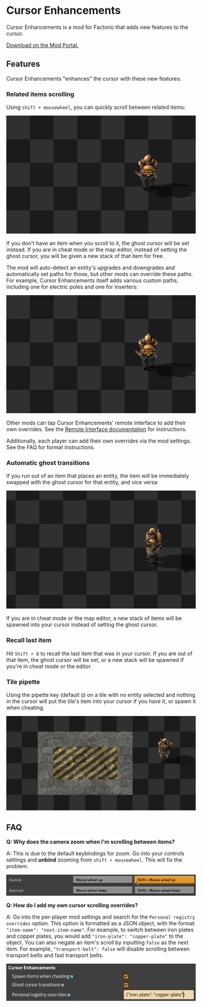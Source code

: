 # Cursor Enhancements

Cursor Enhancements is a mod for Factorio that adds new features to the cursor.

[Download on the Mod Portal.](https://mods.factorio.com/mod/CursorEnhancements)

## Features

Cursor Enhancements "enhances" the cursor with these new features:
### Related items scrolling

Using `shift + mousewheel`, you can quickly scroll between related items:

![](resources/cursor-scrolling.gif)

If you don't have an item when you scroll to it, the ghost cursor will be set instead. If you are in cheat mode or the map editor, instead of setting the ghost cursor, you will be given a new stack of that item for free.

The mod will auto-detect an entity's upgrades and downgrades and automatically set paths for those, but other mods can override these paths. For example, Cursor Enhancements itself adds various custom paths, including one for electric poles and one for inserters:

![](resources/cursor-scrolling-2.gif)

Other mods can tap Cursor Enhancements' remote interface to add their own overrides. See the [Remote Interface documentation](https://github.com/raiguard/Factorio-CursorEnhancements/wiki/Remote-Interface-Documentation) for instructions.

Additionally, each player can add their own overrides via the mod settings. See the FAQ for format instructions.

### Automatic ghost transitions

If you run out of an item that places an entity, the item will be immediately swapped with the ghost cursor for that entity, and vice versa:

![](resources/ghost-transitions.gif)

If you are in cheat mode or the map editor, a new stack of items will be spawned into your cursor instead of setting the ghost cursor.

### Recall last item

Hit `Shift + Q` to recall the last item that was in your cursor. If you are out of that item, the ghost cursor will be set, or a new stack will be spawned if you're in cheat mode or the editor.

### Tile pipette

Using the pipette key (default `Q`) on a tile with no entity selected and nothing in the cursor will put the tile's item into your cursor if you have it, or spawn it when cheating.

![](resources/tile-pipette.gif)

## FAQ

**Q: Why does the camera zoom when I'm scrolling between items?**

A: This is due to the default keybindings for zoom. Go into your controls settings and **unbind** zooming from `shift + mousewheel`. This will fix the problem.

![](./resources/controls.png)

**Q: How do I add my own cursor scrolling overrides?**

A: Go into the per-player mod settings and search for the `Personal registry overrides` option. This option is formatted as a JSON object, with the format `"item-name": "next-item-name"`. For example, to switch between iron plates and copper plates, you would add `"iron-plate": "copper-plate"` to the object. You can also negate an item's scroll by inputting `false` as the next item. For example, `"transport-belt": false` will disable scrolling between transport belts and fast transport belts.

![](./resources/personal-registry.png)
